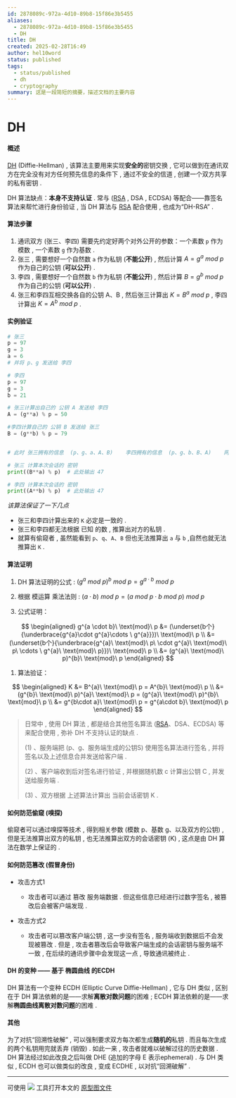 ```yaml
---
id: 2878089c-972a-4d10-89b8-15f86e3b5455
aliases:
  - 2878089c-972a-4d10-89b8-15f86e3b5455
  - DH
title: DH
created: 2025-02-28T16:49
author: hel10word
status: published
tags:
  - status/published
  - dh
  - cryptography
summary: 这是一段简短的摘要，描述文档的主要内容
---
```

# DH



#### 概述

[DH](https://en.wikipedia.org/wiki/Diffie%E2%80%93Hellman_key_exchange) (Diffie-Hellman) , 该算法主要用来实现**安全的**密钥交换 , 它可以做到在通讯双方在完全没有对方任何预先信息的条件下 , 通过不安全的信道 , 创建一个双方共享的私有密钥 . 

DH 算法缺点：**本身不支持认证** . 常与 ([RSA](../RSA/RSA.md) , DSA , ECDSA) 等配合——靠签名算法来帮忙进行身份验证 , 当 DH 算法与 [RSA](../RSA/RSA.md) 配合使用 , 也成为“DH-RSA” . 



#### 算法步骤

1.  通讯双方 (张三、李四) 需要先约定好两个对外公开的参数：一个素数 `p` 作为模数 , 一个素数 `g` 作为基数 . 
2.  张三 , 需要想好一个自然数 `a` 作为私钥 (**不能公开**)  , 然后计算  $A=g^{a}\ mod\ p$  作为自己的公钥 (**可以公开**)  . 
3.  李四 , 需要想好一个自然数 `b` 作为私钥 (**不能公开**)  , 然后计算  $B=g^{b}\ mod\ p$  作为自己的公钥 (**可以公开**)  . 
4.  张三和李四互相交换各自的公钥 A、B , 然后张三计算出  $K=B^{a}\ mod\ p$  , 李四计算出  $K=A^{b}\ mod\ p$  . 




#### 实例验证

```python
# 张三 
p = 97
g = 3
a = 6
# 并将 p、g 发送给 李四

# 李四
p = 97
g = 3
b = 21

# 张三计算出自己的 公钥 A 发送给 李四
A = (g**a) % p = 50

#李四计算自己的 公钥 B 发送给 张三
B = (g**b) % p = 79


# 此时 张三拥有的信息  (p、g、a、A、B)    李四拥有的信息  (p、g、b、B、A)    网络中公开的信息   (p、g、A、B) 

# 张三 计算本次会话的 密钥 
print((B**a) % p)  # 此处输出 47

# 李四 计算本次会话的 密钥
print((A**b) % p)  # 此处输出 47
```



*该算法保证了一下几点*

-   张三和李四计算出来的 `K` 必定是一致的 . 
-   张三和李四都无法根据 已知 的数 , 推算出对方的私钥 . 
-   就算有偷窥者 , 虽然能看到 `p`、`q`、`A`、`B` 但也无法推算出 `a` 与 `b` ,自然也就无法推算出 `K` . 



#### 算法证明

1. DH 算法证明的公式 :     $(g^{a}\ mod\ p)^{b}\ mod\ p = g^{a\cdot b}\ mod \ p$




2. 根据 模运算 乘法法则 :    $(a\cdot b)\ mod\ p= (a\ mod\ p\cdot b\ mod\ p)\ mod \ p$




3. 公式证明：

$$
\begin{aligned}
    g^{a \cdot b}\ \text{mod}\ p &= (\underset{b个}{\underbrace{g^{a}\cdot g^{a}\cdots \ g^{a}}})\ \text{mod}\ p \\
    &= (\underset{b个}{\underbrace{g^{a}\ \text{mod}\ p\ \cdot g^{a}\ \text{mod}\ p\ \cdots \ g^{a}\ \text{mod}\ p}})\ \text{mod}\ p \\
    &= (g^{a}\ \text{mod}\ p)^{b}\ \text{mod}\ p
\end{aligned}
$$



1. 算法验证：

$$
\begin{aligned}
    K &= B^{a}\ \text{mod}\ p = A^{b}\ \text{mod}\ p \\
    &= (g^{b}\ \text{mod}\ p)^{a}\ \text{mod}\ p = (g^{a}\ \text{mod}\ p)^{b}\ \text{mod}\ p \\
    &= g^{b\cdot a}\ \text{mod}\ p = g^{a\cdot b}\ \text{mod}\ p
\end{aligned}
$$





> 日常中 , 使用 DH 算法 , 都是结合其他签名算法 ([RSA](../RSA/RSA.md)、DSA、ECDSA) 等来配合使用 , 弥补 DH 不支持认证的缺点 . 
>
>    (1) 、服务端把  (p、g、服务端生成的公钥S) 使用签名算法进行签名 , 并将签名以及上述信息合并发送给客户端 . 
>
>    (2) 、客户端收到后对签名进行验证 , 并根据随机数 c 计算出公钥 C , 并发送给服务端 . 
>
>    (3) 、双方根据 上述算法计算出 当前会话密钥 K . 



#### 如何防范偷窥  (嗅探) 

偷窥者可以通过嗅探等技术 , 得到相关参数 (模数 p、基数 g、以及双方的公钥)  , 但是无法推算出双方的私钥 , 也无法推算出双方的会话密钥 (K)  , 这点是由 DH 算法在数学上保证的 . 



#### 如何防范篡改  (假冒身份) 

-   攻击方式1
    
    -   攻击者可以通过 篡改 服务端数据 . 但这些信息已经进行过数字签名 , 被篡改后会被客户端发现 . 
-   攻击方式2
    
    -   攻击者可以篡改客户端公钥 , 这一步没有签名 , 服务端收到数据后不会发现被篡改 . 但是 , 攻击者篡改后会导致客户端生成的会话密钥与服务端不一致 , 在后续的通讯步骤中会发现这一点 , 导致通讯被终止 . 
    
    

#### DH 的变种 —— 基于 椭圆曲线 的ECDH

DH 算法有一个变种 ECDH (Elliptic Curve Diffie-Hellman) , 它与 DH 类似 , 区别在于 DH 算法依赖的是——求解**离散对数问题**的困难 ; ECDH 算法依赖的是——求解**椭圆曲线离散对数问题**的困难 . 



#### 其他

为了对抗“回溯性破解” , 可以强制要求双方每次都生成**随机的**私钥 . 而且每次生成的两个私钥用完就丢弃 (销毁)  . 如此一来 , 攻击者就难以破解过往的历史数据 . DH 算法经过如此改良之后叫做 DHE (追加的字母 E 表示ephemeral)  . 与 DH 类似 , ECDH 也可以做类似的改良 , 变成 ECDHE , 以对抗“回溯破解” . 
















---
可使用 [![](https://img.shields.io/badge/Excalidraw-CCCCFF?style=for-the-badge&logo=excalidraw&logoColor=333&logoWidth=20&labelColor=CCCCFF)](https://excalidraw.com/) 工具打开本文的 [原型图文件](../../../Network/网络数据包封装与传输/attachments/excalidraw.excalidraw)